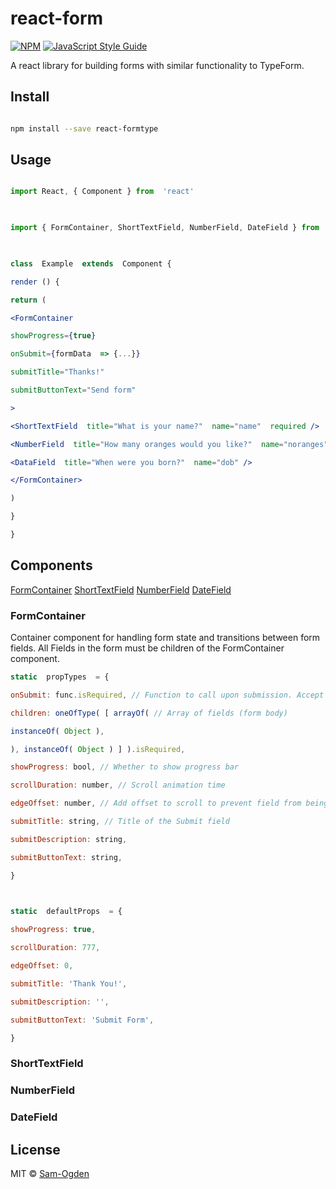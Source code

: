 
# react-form

  

>

  

[![NPM](https://img.shields.io/npm/v/react-form.svg)](https://www.npmjs.com/package/react-form) [![JavaScript Style Guide](https://img.shields.io/badge/code_style-standard-brightgreen.svg)](https://standardjs.com)

  

A react library for building forms with similar functionality to TypeForm.

  

## Install

  

```bash

npm install --save react-formtype

```

  

## Usage

  

```jsx

import React, { Component } from  'react'

  

import { FormContainer, ShortTextField, NumberField, DateField } from  'react-formtype'

  

class  Example  extends  Component {

render () {

return (

<FormContainer

showProgress={true}

onSubmit={formData  => {...}}

submitTitle="Thanks!"

submitButtonText="Send form"

>

<ShortTextField  title="What is your name?"  name="name"  required />

<NumberField  title="How many oranges would you like?"  name="noranges"  min={0}  max={10} />

<DataField  title="When were you born?"  name="dob" />

</FormContainer>

)

}

}

```

## Components
[FormContainer](#FormContainer)
[ShortTextField](#ShortTextField)
[NumberField](#NumberField)
[DateField](#DateField)

### FormContainer
Container component for handling form state and transitions between form fields. All Fields in the form must be children of the FormContainer component.
```jsx
static  propTypes  = {

onSubmit: func.isRequired, // Function to call upon submission. Accept object as argument.

children: oneOfType( [ arrayOf( // Array of fields (form body)

instanceOf( Object ),

), instanceOf( Object ) ] ).isRequired,

showProgress: bool, // Whether to show progress bar

scrollDuration: number, // Scroll animation time

edgeOffset: number, // Add offset to scroll to prevent field from being hidden by a header

submitTitle: string, // Title of the Submit field

submitDescription: string,

submitButtonText: string,

}

  

static  defaultProps  = {

showProgress: true,

scrollDuration: 777,

edgeOffset: 0,

submitTitle: 'Thank You!',

submitDescription: '',

submitButtonText: 'Submit Form',

}
```
### ShortTextField
### NumberField
### DateField


## License

  

MIT © [Sam-Ogden](https://github.com/Sam-Ogden)